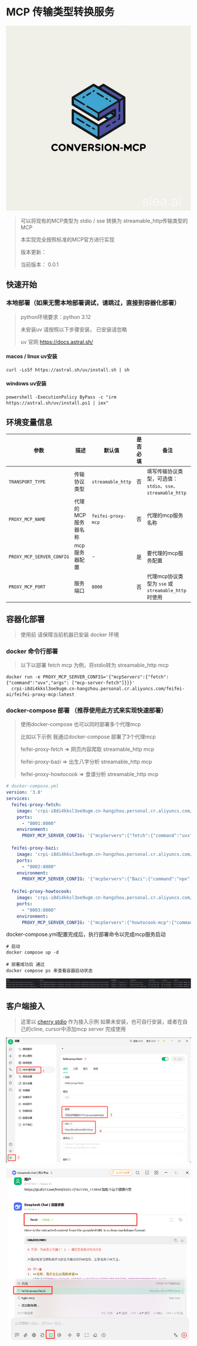 # MCP 传输类型转换服务
![Logo](images/logo.png)

> 可以将现有的MCP类型为 stdio / sse 转换为 streamable_http传输类型的MCP
> 
> 本实现完全按照标准的MCP官方进行实现
> 
> 版本更新：
> 
> 当前版本： 0.0.1

## 快速开始

### 本地部署（如果无需本地部署调试，请跳过，直接到容器化部署）
> python环境要求：python 3.12
> 
> 未安装uv 请按照以下步骤安装， 已安装请忽略
> 
> uv 官网 https://docs.astral.sh/

#### macos / linux uv安装
```shell
curl -LsSf https://astral.sh/uv/install.sh | sh
```
#### windows uv安装
```shell
powershell -ExecutionPolicy ByPass -c "irm https://astral.sh/uv/install.ps1 | iex"
```

## 环境变量信息

| 参数                        | 描述            | 默认值                | 是否必填 | 备注                                           |
|---------------------------|---------------|--------------------|------|----------------------------------------------|
| `TRANSPORT_TYPE`          | 传输协议类型        | `streamable_http`  | 否    | 填写传输协议类型，可选值：`stdio`、`sse`、`streamable_http` |
| `PROXY_MCP_NAME`          | 代理的 MCP 服务器名称 | `feifei-proxy-mcp` | 否    | 代理的mcp服务名称                                   |
| `PROXY_MCP_SERVER_CONFIG` | mcp 服务器配置           | -                  | 是    | 要代理的mcp服务配置                                  |
| `PROXY_MCP_PORT`          | 服务端口          | `8000`             | 否    | 代理mcp协议类型为 `sse` 或 `streamable_http` 时使用     |



## 容器化部署
> 使用前 请保障当前机器已安装 docker 环境


### docker 命令行部署

> 以下以部署 fetch mcp 为例，将stdio转为 streamable_http mcp

```shell
docker run -e PROXY_MCP_SERVER_CONFIG='{"mcpServers":{"fetch":{"command":"uvx","args": ["mcp-server-fetch"]}}}'  
  crpi-i8di4kksl3oe9ugm.cn-hangzhou.personal.cr.aliyuncs.com/feifei-ai/feifei-proxy-mcp:latest
```

### docker-compose 部署 （推荐使用此方式来实现快速部署）
> 使用docker-compose 也可以同时部署多个代理mcp
> 
> 比如以下示例 我通过docker-compose 部署了3个代理mcp
> 
> feifei-proxy-fetch => 网页内容爬取 streamable_http mcp
> 
> feifei-proxy-bazi => 出生八字分析 streamable_http mcp
> 
> feifei-proxy-howtocook => 食谱分析 streamable_http mcp

```yml
# docker-compose.yml
version: '3.8'
services:
  feifei-proxy-fetch:
    image: 'crpi-i8di4kksl3oe9ugm.cn-hangzhou.personal.cr.aliyuncs.com/feifei-ai/feifei-proxy-mcp:latest'
    ports:
      - "8001:8000"
    environment:
      PROXY_MCP_SERVER_CONFIG: '{"mcpServers":{"fetch":{"command":"uvx","args": ["mcp-server-fetch"]}}}'

  feifei-proxy-bazi:
    image: 'crpi-i8di4kksl3oe9ugm.cn-hangzhou.personal.cr.aliyuncs.com/feifei-ai/feifei-proxy-mcp:latest'
    ports:
      - "8002:8000"
    environment:
      PROXY_MCP_SERVER_CONFIG: '{"mcpServers":{"Bazi":{"command":"npx","args":["bazi-mcp"]}}}'

  feifei-proxy-howtocook:
    image: 'crpi-i8di4kksl3oe9ugm.cn-hangzhou.personal.cr.aliyuncs.com/feifei-ai/feifei-proxy-mcp:latest'
    ports:
      - "8003:8000"
    environment:
      PROXY_MCP_SERVER_CONFIG: '{"mcpServers":{"howtocook-mcp":{"command":"npx","args":["-y","howtocook-mcp"]}}}'
```

docker-compose.yml配置完成后，执行部署命令以完成mcp服务启动
```shell
# 启动
docker compose up -d

# 部署成功后 通过
docker compose ps 来查看容器启动状态
```

![部署成功展示](images/docker-compose-up.png)



## 客户端接入
> 这里以 [cherry stdio](https://www.cherry-ai.com/) 作为接入示例
> 如果未安装，也可自行安装，或者在自己的cline, cursor中添加mcp server 完成使用

![mcp server配置](images/cherry-studio-mcp-server-fetch.png)

![mcp server测试](images/fetch-test.png)

